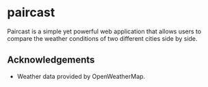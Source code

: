 # paircast

Paircast is a simple yet powerful web application that allows users to compare the weather conditions of two different cities side by side.

## Acknowledgements

- Weather data provided by OpenWeatherMap.

